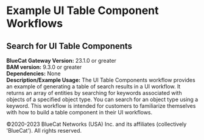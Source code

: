 # **Example UI Table Component Workflows**
## Search for UI Table Components

**BlueCat Gateway Version:** 23.1.0 or greater <br/>
**BAM version:** 9.3.0 or greater <br/>
**Dependencies:** None <br/>
**Description/Example Usage:** The UI Table Components workflow provides an example of generating a table of search results in a UI workflow. It returns an array of entities by searching for keywords associated with objects of a specified object type. You can search for an object type using a keyword. This workflow is intended for customers to familiarize themselves with how to build a table component in their UI workflows.

©2020-2023 BlueCat Networks (USA) Inc. and its affiliates (collectively 'BlueCat'). All rights reserved.
